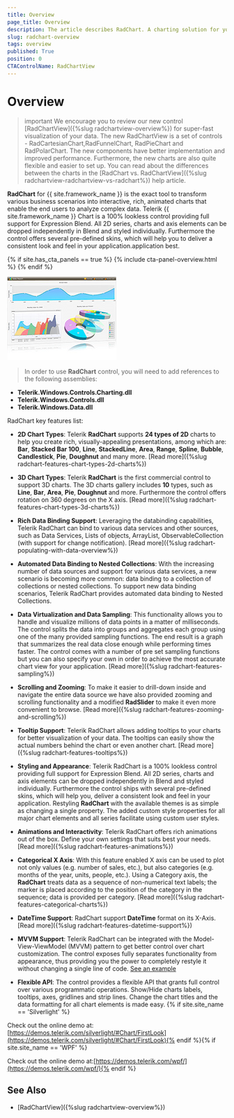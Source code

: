 ```yaml
---
title: Overview
page_title: Overview
description: The article describes RadChart. A charting solution for your application. Note that we recommend using the newer and faster RadChartView instead. 
slug: radchart-overview
tags: overview
published: True
position: 0
CTAControlName: RadChartView
---
```


# Overview

>important We encourage you to review our new control [RadChartView]({%slug radchartview-overview%}) for super-fast visualization of your data. The new RadChartView is a set of controls - RadCartesianChart,RadFunnelChart, RadPieChart and RadPolarChart. The new components have better implementation and improved performance. Furthermore, the new charts are also quite flexible and easier to set up. You can read about the differences between the charts in the [RadChart vs. RadChartView]({%slug radchartview-radchartview-vs-radchart%}) help article.

__RadChart__ for {{ site.framework_name }} is the exact tool to transform various business scenarios into interactive, rich, animated charts that enable the end users to analyze complex data. Telerik {{ site.framework_name }} Chart is a 100% lookless control providing full support for Expression Blend.  All 2D series, charts and axis elements can be dropped independently in Blend and styled individually. Furthermore the control offers several pre-defined skins, which will help you to deliver a consistent look and feel in your application.application best.

{% if site.has_cta_panels == true %}
{% include cta-panel-overview.html %}
{% endif %}

![](images/RadChart_Overview_02.png)

>In order to use __RadChart__ control, you will need to add references to the following assemblies:
* __Telerik.Windows.Controls.Charting.dll__
* __Telerik.Windows.Controls.dll__
* __Telerik.Windows.Data.dll__

RadChart key features list:

* __2D Chart Types__: Telerik __RadChart__ supports __24 types of 2D__ charts to help you create rich, visually-appealing presentations, among which are: __Bar__, __Stacked Bar 100__, __Line__, __StackedLine__, __Area__, __Range__, __Spline__, __Bubble__, __Candlestick__, __Pie__, __Doughnut__ and many more. [Read more]({%slug radchart-features-chart-types-2d-charts%})

* __3D Chart Types__: Telerik __RadChart__ is the first commercial control to support 3D charts. The 3D charts gallery includes __10__ types, such as __Line__, __Bar__, __Area__, __Pie__, __Doughnut__ and more. Furthermore the control offers rotation on 360 degrees on the X axis. [Read more]({%slug radchart-features-chart-types-3d-charts%})

* __Rich Data Binding Support__: Leveraging the databinding capabilities, Telerik RadChart can bind to various data services and other sources, such as Data Services, Lists of objects, ArrayList, ObservableCollection (with support for change notification). [Read more]({%slug radchart-populating-with-data-overview%})

* __Automated Data Binding to Nested Collections__: With the increasing number of data sources and support for various data services, a new scenario is becoming more common: data binding to a collection of collections or nested collections. To support new data binding scenarios, Telerik RadChart provides automated data binding to Nested Collections. 

* __Data Virtualization and Data Sampling__: This functionality allows you to handle and visualize millions of data points in a matter of milliseconds. The control splits the data into groups and aggregates each group using one of the many provided sampling functions. The end result is a graph that summarizes the real data close enough while performing times faster. The control comes with a number of pre set sampling functions but you can also specify your own in order to achieve the most accurate chart view for your application. [Read more]({%slug radchart-features-sampling%})

* __Scrolling and Zooming__: To make it easier to drill-down inside and navigate the entire data source we have also provided zooming and scrolling functionality and a modified __RadSlider__ to make it even more convenient to browse. [Read more]({%slug radchart-features-zooming-and-scrolling%})

* __Tooltip Support__: Telerik RadChart allows adding tooltips to your charts for better visualization of your data. The tooltips can easily show the actual numbers behind the chart or even another chart. [Read more]({%slug radchart-features-tooltips%})

* __Styling and Appearance__: Telerik RadChart is a 100% lookless control providing full support for Expression Blend.  All 2D series, charts and axis elements can be dropped independently in Blend and styled individually. Furthermore the control ships with several pre-defined skins, which will help you, deliver a consistent look and feel in your application. Restyling __RadChart__ with the available themes is as simple as changing a single property. The added custom style properties for all major chart elements and all series facilitate using custom user styles.

* __Animations and Interactivity__: Telerik RadChart offers rich animations out of the box. Define your own settings that suits best your needs. [Read more]({%slug radchart-features-animations%})

* __Categorical X Axis__: With this feature enabled X axis can be used to plot not only values (e.g. number of sales, etc.), but also categories (e.g. months of the year, units, people, etc.). Using a Category axis, the __RadChart__ treats data as a sequence of non-numerical text labels; the marker is placed according to the position of the category in the sequence; data is provided per category. [Read more]({%slug radchart-features-categorical-charts%})

* __DateTime Support__: RadChart support __DateTime__ format on its X-Axis. [Read more]({%slug radchart-features-datetime-support%})

* __MVVM Support__: Telerik RadChart can be integrated with the Model-View-ViewModel (MVVM) pattern to get better control over chart customization. The control exposes fully separates functionality from appearance, thus providing you the power to completely restyle it without changing a single line of code. [See an example](http://demos.telerik.com/silverlight/default.aspx#Chart/MVVM)

* __Flexible API__: The control provides a flexible API that grants full control over various programmatic operations. Show/Hide charts labels, tooltips, axes, gridlines and strip lines. Change the chart titles and the data formatting for all chart elements is made easy. {% if site.site_name == 'Silverlight' %}

Check out the online demo at:[https://demos.telerik.com/silverlight/#Chart/FirstLook](https://demos.telerik.com/silverlight/#Chart/FirstLook){% endif %}{% if site.site_name == 'WPF' %}

Check out the online demo at:[https://demos.telerik.com/wpf/](https://demos.telerik.com/wpf/){% endif %}

## See Also
 * [RadChartView]({%slug radchartview-overview%})
